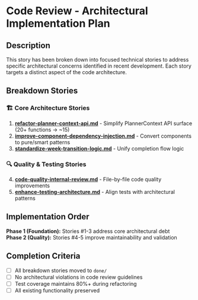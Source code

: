# Code Review - Architectural Implementation Plan

## Description

This story has been broken down into focused technical stories to address specific architectural concerns identified in recent development. Each story targets a distinct aspect of the code architecture.

## Breakdown Stories

### 🏗️ **Core Architecture Stories**

1. **[refactor-planner-context-api.md](./refactor-planner-context-api.md)** - Simplify PlannerContext API surface (20+ functions → ~15)
2. **[improve-component-dependency-injection.md](./improve-component-dependency-injection.md)** - Convert components to pure/smart patterns  
3. **[standardize-week-transition-logic.md](./standardize-week-transition-logic.md)** - Unify completion flow logic

### 🔍 **Quality & Testing Stories** 

4. **[code-quality-internal-review.md](./code-quality-internal-review.md)** - File-by-file code quality improvements
5. **[enhance-testing-architecture.md](./enhance-testing-architecture.md)** - Align tests with architectural patterns

## Implementation Order

**Phase 1 (Foundation):** Stories #1-3 address core architectural debt  
**Phase 2 (Quality):** Stories #4-5 improve maintainability and validation

## Completion Criteria

- [ ] All breakdown stories moved to `done/`  
- [ ] No architectural violations in code review guidelines
- [ ] Test coverage maintains 80%+ during refactoring
- [ ] All existing functionality preserved